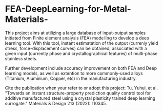 # FEA-DeepLearning-for-Metal-Materials-
This project aims at utilizing a large database of input-output samples initiated from Finite element analysis (FEA) modelling to develop a deep learning tool. With this tool, instant estimatation of the output (currenly yield stress, force-displacement curves) can be obtained, associated with a given input (currently phase and crystallographical features) of multi-phase stainless steels.

Further development include accuracy improvement on both FEA and Deep learning models, as well as extention to more commonly-used alloys (Titanium, Aluminium, Copper, etc) in the manufacturing industry.

Cite the publication when your refer to or adopt this project:
Tu, Yuhui, et al. "Towards an instant structure-property prediction quality control tool for additive manufactured steel using a crystal plasticity trained deep learning surrogate." Materials & Design 213 (2022): 110345. 

